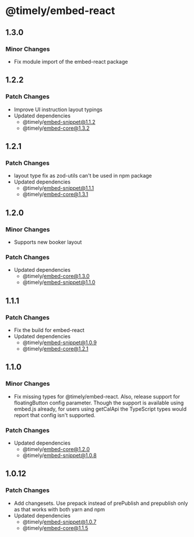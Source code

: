 # @timely/embed-react

## 1.3.0

### Minor Changes

- Fix module import of the embed-react package

## 1.2.2

### Patch Changes

- Improve UI instruction layout typings
- Updated dependencies
  - @timely/embed-snippet@1.1.2
  - @timely/embed-core@1.3.2

## 1.2.1

### Patch Changes

- layout type fix as zod-utils can't be used in npm package
- Updated dependencies
  - @timely/embed-snippet@1.1.1
  - @timely/embed-core@1.3.1

## 1.2.0

### Minor Changes

- Supports new booker layout

### Patch Changes

- Updated dependencies
  - @timely/embed-core@1.3.0
  - @timely/embed-snippet@1.1.0

## 1.1.1

### Patch Changes

- Fix the build for embed-react
- Updated dependencies
  - @timely/embed-snippet@1.0.9
  - @timely/embed-core@1.2.1

## 1.1.0

### Minor Changes

- Fix missing types for @timely/embed-react. Also, release support for floatingButton config parameter. Though the support is available using embed.js already, for users using getCalApi the TypeScript types would report that config isn't supported.

### Patch Changes

- Updated dependencies
  - @timely/embed-core@1.2.0
  - @timely/embed-snippet@1.0.8

## 1.0.12

### Patch Changes

- Add changesets. Use prepack instead of prePublish and prepublish only as that works with both yarn and npm
- Updated dependencies
  - @timely/embed-snippet@1.0.7
  - @timely/embed-core@1.1.5
